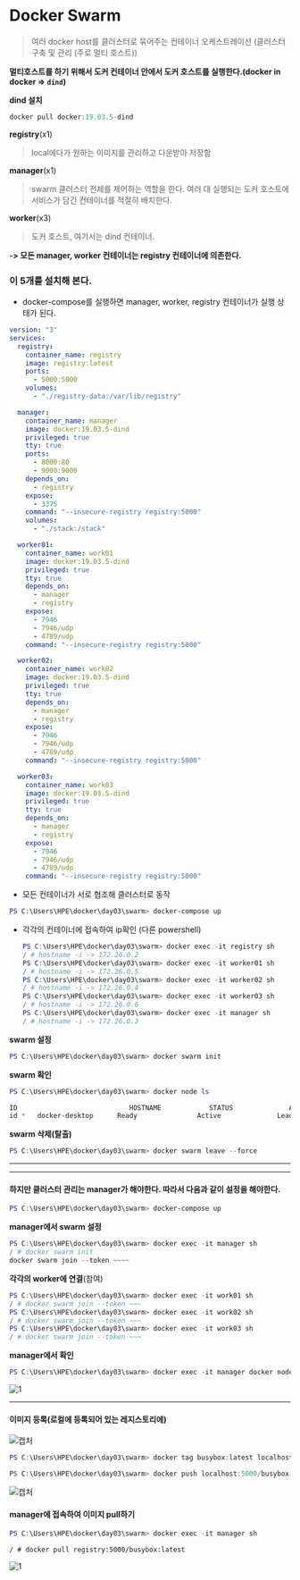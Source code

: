 # Docker Swarm

> 여러 docker host를 클러스터로 묶어주는 컨테이너 오케스트레이션 (클러스터 구축 및 관리 (주로 멀티 호스트))



**멀티호스트를 하기 위해서 도커 컨테이너 안에서 도커 호스트를 실행한다.(docker in docker => `dind`)**



**dind 설치**

```powershell
docker pull docker:19.03.5-dind
```



**registry**(x1)

> local에다가 원하는 이미지를 관리하고 다운받아 저장함



**manager**(x1)

>swarm 클러스터 전체를 제어하는 역할을 한다. 여러 대 실행되는 도커 호스트에 서비스가 담긴 컨테이너를 적절히 배치한다.



**worker**(x3)

>도커 호스트, 여기서는 dind 컨테이너.

**-> 모든 manager, worker 컨테이너는 registry 컨테이너에 의존한다.**

### 이 5개를 설치해 본다.



-  docker-compose를 실행하면 manager, worker, registry 컨테이너가 실행 상태가 된다.

```yaml
version: "3"
services: 
  registry:
    container_name: registry
    image: registry:latest
    ports: 
      - 5000:5000
    volumes: 
      - "./registry-data:/var/lib/registry"

  manager:
    container_name: manager
    image: docker:19.03.5-dind
    privileged: true
    tty: true
    ports:
      - 8000:80
      - 9000:9000
    depends_on: 
      - registry
    expose: 
      - 3375
    command: "--insecure-registry registry:5000"
    volumes: 
      - "./stack:/stack"

  worker01:
    container_name: work01
    image: docker:19.03.5-dind
    privileged: true
    tty: true
    depends_on: 
      - manager
      - registry
    expose: 
      - 7946
      - 7946/udp
      - 4789/udp
    command: "--insecure-registry registry:5000"

  worker02:
    container_name: work02
    image: docker:19.03.5-dind
    privileged: true
    tty: true
    depends_on: 
      - manager
      - registry
    expose: 
      - 7946
      - 7946/udp
      - 4789/udp
    command: "--insecure-registry registry:5000"

  worker03:
    container_name: work03
    image: docker:19.03.5-dind
    privileged: true
    tty: true
    depends_on: 
      - manager
      - registry
    expose: 
      - 7946
      - 7946/udp
      - 4789/udp
    command: "--insecure-registry registry:5000"
```



- 모든 컨테이너가 서로 협조해 클러스터로 동작

```powershell
PS C:\Users\HPE\docker\day03\swarm> docker-compose up
```



- 각각의 컨테이너에 접속하여 ip확인 (다른 powershell)

  ```powershell
  PS C:\Users\HPE\docker\day03\swarm> docker exec -it registry sh
  / # hostname -i -> 172.26.0.2
  PS C:\Users\HPE\docker\day03\swarm> docker exec -it worker01 sh
  / # hostname -i -> 172.26.0.5
  PS C:\Users\HPE\docker\day03\swarm> docker exec -it worker02 sh
  / # hostname -i -> 172.26.0.4
  PS C:\Users\HPE\docker\day03\swarm> docker exec -it worker03 sh
  / # hostname -i -> 172.26.0.6
  PS C:\Users\HPE\docker\day03\swarm> docker exec -it manager sh
  / # hostname -i -> 172.26.0.3
  ```



**swarm 설정**

```powershell
PS C:\Users\HPE\docker\day03\swarm> docker swarm init
```

**swarm 확인**

```powershell
PS C:\Users\HPE\docker\day03\swarm> docker node ls

ID                            HOSTNAME            STATUS              AVAILABILITY        MANAGER STATUS      ENGINE VERSION
id *   docker-desktop      Ready               Active              Leader              19.03.5
```

**swarm 삭제(탈출)**

```powershell
PS C:\Users\HPE\docker\day03\swarm> docker swarm leave --force
```

---

---

#### 하지만 클러스터 관리는 manager가 해야한다. 따라서 다음과 같이 설정을 해야한다.

```powershell
PS C:\Users\HPE\docker\day03\swarm> docker-compose up
```



**manager에서 swarm 설정**

```powershell
PS C:\Users\HPE\docker\day03\swarm> docker exec -it manager sh
/ # docker swarm init
docker swarm join --token ~~~~
```



**각각의 worker에 연결**(참여)

```powershell
PS C:\Users\HPE\docker\day03\swarm> docker exec -it work01 sh
/ # docker swarm join --token ~~~
PS C:\Users\HPE\docker\day03\swarm> docker exec -it work02 sh
/ # docker swarm join --token ~~~
PS C:\Users\HPE\docker\day03\swarm> docker exec -it work03 sh
/ # docker swarm join --token ~~~
```



**manager에서 확인**

```powershell
PS C:\Users\HPE\docker\day03\swarm> docker exec -it manager docker node ls
```

![1](https://user-images.githubusercontent.com/42603919/72051162-08485580-3306-11ea-88c6-1be976f3f01d.PNG)

---



#### 이미지 등록(로컬에 등록되어 있는 레지스토리에)

![캡처](https://user-images.githubusercontent.com/42603919/72051515-cbc92980-3306-11ea-9de8-03a1b3628ff3.PNG)

```powershell
PS C:\Users\HPE\docker\day03\swarm> docker tag busybox:latest localhost:5000/busybox:latest
```

```powershell
PS C:\Users\HPE\docker\day03\swarm> docker push localhost:5000/busybox:latest
```

![캡처](https://user-images.githubusercontent.com/42603919/72051643-0632c680-3307-11ea-9784-a80049e068e1.PNG)

#### manager에 접속하여 이미지 pull하기

```powershell
PS C:\Users\HPE\docker\day03\swarm> docker exec -it manager sh
```

```
/ # docker pull registry:5000/busybox:latest
```

![1](https://user-images.githubusercontent.com/42603919/72052076-c9b39a80-3307-11ea-9b86-8ca00639286f.PNG)